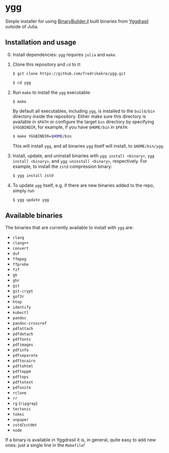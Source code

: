 # ygg

Simple installer for using [BinaryBuilder.jl][BB] built binaries from [Yggdrasil][YGG]
outside of Julia.

## Installation and usage

0. Install dependencies: `ygg` requires `julia` and `make`.

1. Clone this repository and `cd` to it:
   ```bash
   $ git clone https://github.com/fredrikekre/ygg.git

   $ cd ygg
   ```

2. Run `make` to install the `ygg` executable:
   ```bash
   $ make
   ```
   By default all executables, including `ygg`, is installed to the `build/bin` directory
   inside the repository. Either make sure this directory is available in `$PATH` or
   configure the target `bin` directory by specifying `$YGGBINDIR`, for example,
   if you have `$HOME/bin` in `$PATH`:
   ```bash
   $ make YGGBINDIR=$HOME/bin
   ```
   This will install `ygg`, and all binaries `ygg` itself will install, to `$HOME/bin/ygg`.

3. Install, update, and uninstall binaries with `ygg install <binary>`,
   `ygg install <binary>`, and `ygg uninstall <binary>`, respectively. For example, to
   install the `zstd` compression binary:
   ```bash
   $ ygg install zstd
   ```

4. To update `ygg` itself, e.g. if there are new binaries added to the repo, simply run
   ```
   $ ygg update ygg
   ```

## Available binaries

The binaries that are currently available to install with `ygg` are:

 - `clang`
 - `clang++`
 - `convert`
 - `duf`
 - `ffmpeg`
 - `ffprobe`
 - `fzf`
 - `gh`
 - `ghr`
 - `git`
 - `git-crypt`
 - `gof3r`
 - `htop`
 - `identify`
 - `kubectl`
 - `pandoc`
 - `pandoc-crossref`
 - `pdfattach`
 - `pdfdetach`
 - `pdffonts`
 - `pdfimages`
 - `pdfinfo`
 - `pdfseparate`
 - `pdftocairo`
 - `pdftohtml`
 - `pdftoppm`
 - `pdftops`
 - `pdftotext`
 - `pdfunite`
 - `rclone`
 - `rr`
 - `rg` (`ripgrep`)
 - `tectonic`
 - `tokei`
 - `unpaper`
 - `zstd`/`zstdmt`
 - `node`

 If a binary is available in Yggdrasil it is, in general, quite easy to add new ones:
 just a single line in the `Makefile`!


 [BB]: https://github.com/JuliaPackaging/BinaryBuilder.jl
 [YGG]: https://github.com/JuliaPackaging/Yggdrasil
